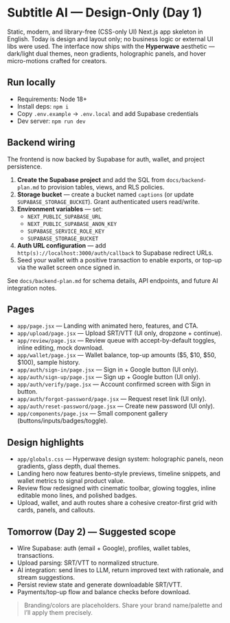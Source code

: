# Subtitle AI — Design-Only (Day 1)

Static, modern, and library-free (CSS-only UI) Next.js app skeleton in English. Today is design and layout only; no business logic or external UI libs were used. The interface now ships with the **Hyperwave** aesthetic — dark/light dual themes, neon gradients, holographic panels, and hover micro-motions crafted for creators.

## Run locally
- Requirements: Node 18+
- Install deps: `npm i`
- Copy `.env.example` → `.env.local` and add Supabase credentials
- Dev server: `npm run dev`

## Backend wiring
The frontend is now backed by Supabase for auth, wallet, and project persistence.

1. **Create the Supabase project** and add the SQL from `docs/backend-plan.md` to provision tables, views, and RLS policies.
2. **Storage bucket** — create a bucket named `captions` (or update `SUPABASE_STORAGE_BUCKET`). Grant authenticated users read/write.
3. **Environment variables** — set:
   - `NEXT_PUBLIC_SUPABASE_URL`
   - `NEXT_PUBLIC_SUPABASE_ANON_KEY`
   - `SUPABASE_SERVICE_ROLE_KEY`
   - `SUPABASE_STORAGE_BUCKET`
4. **Auth URL configuration** — add `http(s)://localhost:3000/auth/callback` to Supabase redirect URLs.
5. Seed your wallet with a positive transaction to enable exports, or top-up via the wallet screen once signed in.

See `docs/backend-plan.md` for schema details, API endpoints, and future AI integration notes.

## Pages
- `app/page.jsx` — Landing with animated hero, features, and CTA.
- `app/upload/page.jsx` — Upload SRT/VTT (UI only, dropzone + continue).
- `app/review/page.jsx` — Review queue with accept-by-default toggles, inline editing, mock download.
- `app/wallet/page.jsx` — Wallet balance, top-up amounts ($5, $10, $50, $100), sample history.
- `app/auth/sign-in/page.jsx` — Sign in + Google button (UI only).
- `app/auth/sign-up/page.jsx` — Sign up + Google button (UI only).
- `app/auth/verify/page.jsx` — Account confirmed screen with Sign in button.
- `app/auth/forgot-password/page.jsx` — Request reset link (UI only).
- `app/auth/reset-password/page.jsx` — Create new password (UI only).
- `app/components/page.jsx` — Small component gallery (buttons/inputs/badges/toggle).

## Design highlights
- `app/globals.css` — Hyperwave design system: holographic panels, neon gradients, glass depth, dual themes.
- Landing hero now features bento-style previews, timeline snippets, and wallet metrics to signal product value.
- Review flow redesigned with cinematic toolbar, glowing toggles, inline editable mono lines, and polished badges.
- Upload, wallet, and auth routes share a cohesive creator-first grid with cards, panels, and callouts.

## Tomorrow (Day 2) — Suggested scope
- Wire Supabase: auth (email + Google), profiles, wallet tables, transactions.
- Upload parsing: SRT/VTT to normalized structure.
- AI integration: send lines to LLM, return improved text with rationale, and stream suggestions.
- Persist review state and generate downloadable SRT/VTT.
- Payments/top-up flow and balance checks before download.

> Branding/colors are placeholders. Share your brand name/palette and I’ll apply them precisely.
